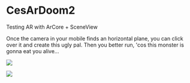 # CesArDoom2

Testing AR with ArCore + SceneView

Once the camera in your mobile finds an horizontal plane, you can click over it and create this ugly pal.
Then you better run, 'cos this monster is gonna eat you alive...


<img src="z3d/example.gif" />

![](https://github.com/ccasanoval/CesArDoom2/z3d/example0.gif)
